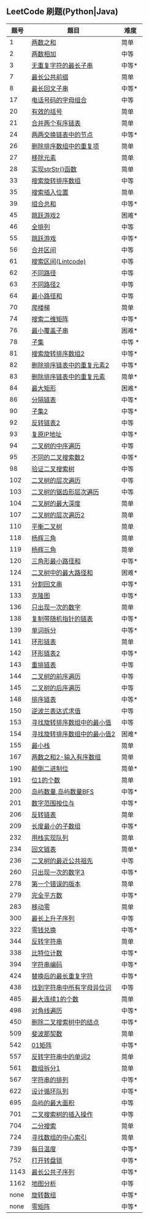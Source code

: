 ## LeetCode 刷题(Python|Java)

| 题号 |题目| 难度 |
| ---  | --- | --- |
| 1    |[两数之和](./code/1-two_sum.py) | 简单 |
| 2    |[两数相加](./code/2-add_two_numbers.py)|中等|
|  3   |[无重复字符的最长子串](./code/3-longest_substring_without_repeating_characters.py)|中等*|
|  7   |[最长公共前缀](./array_and_string/7-longestCommonPrefix.py) |简单|
|   8   |[最长回文子串](./array_and_string/8-longestPalindromicSubstring.java)|中等*|
|  17  |[电话号码的字母组合](./code/17-letter_combinations_of_a_phone_number.py) |中等|
|   20  |[有效的括号](./queue_and_stack/6-validParentheses.java) |简单|
| 21   |[合并两个有序链表](./code/21-merge_two_sorted_lists.py)|简单|
|   24  |[两两交换链表中的节点](./code/24-swap_nodes_in_pairs.py)|中等*|
|  26   |[删除排序数组中的重复项](./array_and_string/21-removeDuplicatesFromSortedArray.java) |简单|
|27   |[移除元素](./array_and_string/14-removeElement.java)|简单|
| 28    |[实现strStr()函数](./code/28-strStr.py)|简单|
|33     |[搜索旋转排序数组](./code/33-search_in_rotated_sorted_array.py) |中等|
| 35    |[搜索插入位置](./code/35-search_insert_position.py)|简单|
|   39  |[组合总和](./code/39-combination_sum.py) |中等*|
|  45  |[跳跃游戏2](./code/45-jump_game_2.py)|困难*|
| 46   |[全排列](./code/46-permutation.py) |中等|
|   55  |[跳跃游戏](./code/55-jump_game.py) |中等*|
  56 |  [合并区间](./array_and_string/3-merge.py)|中等|
| 61  |[搜索区间(Lintcode)](./code/61(Lintcode)-search_for_a_range.java)|中等|
|  62  |[不同路径](./code/62-unique_paths.py)|中等|
|   63  |[不同路径2](./code/63-unique_paths.py) |中等|
|  64 |[最小路径和](./code/64-minimum_path_sum.py)|中等|
| 70  |[爬楼梯](./code/70-climbing_stairs.py) |简单|
| 74    |[搜索二维矩阵](./code/74-search_a_2d_matrix.py) |中等*|
|  76 |[最小覆盖子串](./code/76-minimum_window_substring.py) |困难*|
| 78    |[子集](./code/78-subset.py)|中等 *|
| 81  |[搜索旋转排序数组2](./code/81-search_in_rotated_sorted_array_2.py)|中等*|
 82     |[删除排序链表中的重复元素2](./code/82-remove_duplicates_from_sorted_list_2.py)|中等*|
| 83    |[删除排序链表中的重复元素](./code/83-remove_duplicates_from_sorted_list.py)|简单*|
| 84    |[最大矩形](./code/84-largest_rectangle_in_histogram.py) |困难*|
| 86    |[分隔链表](./code/86-partition_list.py)|中等*|
|  90 |[子集2](./code/90-subsets_2.py)| 中等*|
|92     |[反转链表2](./code/92-reverse_linked_list_2.py)|中等|
|   93  |[复原IP地址](./code/93-restore_ip_address.py)|中等*|
| 94   |[二叉树的中序遍历](./code/94-inorder_traversal.py) |中等|
|  95  |[不同的二叉搜索数2](./code/95-unique_binary_search_tree_2.py) |中等*|
| 98    |[验证二叉搜索树](./code/98-validate_binary_search_tree.py) |中等|
|102   |[二叉树的层次遍历](./code/102-levelorder_traversal.py)   |中等|
| 103  |[二叉树的锯齿形层次遍历](./code/103-zigzag_levelorder_traversal.py)|中等|
| 104   |[二叉树的最大深度](./code/104-maximum_depth.py)|简单|
| 107   |[二叉树的层次遍历2](./code/107-levelorder_traversal_2.py)|简单|
|110    |[平衡二叉树](./code/110-balanced_binary_tree.py)|简单|
|  118 |[杨辉三角](./array_and_string/17-pascalsTriangle.java)|简单|
|  119 |[杨辉三角](./array_and_string/18-pascalsTriangle2.java)|简单|
| 120 |[三角形最小路径和](./code/120-triangle.py)|中等*|
|124    |[二叉树中的最大路径和](./code/124-maximum_path_sum.py)|困难*|
| 131  |[分割回文串](./code/131-palindrome_partitioning.py)|中等*|
|  133  |[克隆图](./code/133-clone_graph.py)|中等*|
| 136  |[只出现一次的数字](./code/136-single_number.py)|简单|
| 138   |[复制带随机指针的链表](./code/138-copy_list_with_random_pointer.py)|中等*|
|  139  |[单词拆分](./code/139-word_break.py)|中等*|
| 141   |[环形链表](./code/141-linked_list_cycle.py)|简单|
|  142  |[环形链表2](./code/142-linked_list_cycle_2.py)|中等*|
|  143  |[重排链表](./code/143-reorder_list.py) |中等|
| 144   |[二叉树的前序遍历](./code/144-preorder_traversal.py) |中等|
| 145   |[二叉树的后序遍历](./code/145-postorder_traversal.py) |中等|
| 148   |[排序链表](./code/148-sort_list.py)|中等*|
| 150| [逆波兰表达式求值](./code/150-evaluate_reverse_polish_notation.py)|中等|
| 153  |[寻找旋转排序数组中的最小值](./code/153-find_minimum_in_rotated_sorted_array.py)|中等|
|154    |[寻找旋转排序数组中的最小值2](./code/154-find_minimum_in_rotated_sorted_array_2.py)|困难*|
| 155   |[最小栈](./code/155-min_stack.py)|简单|
|  167  |[两数之和2-输入有序数组](./array_and_string/13-twoSum2.java)|简单|
| 190   |[颠倒二进制位](./code/190-reverse_bits.py)|简单*|
|  191  |[位1的个数](./code/191-number_of_1_bits.py) |简单|
| 200   |[岛屿数量](./code/200-number_of_islands.py),[岛屿数量BFS](./queue_and_stack/2-numberOfIslands.java) |中等*|
| 201   |[数字范围按位与](./code/201-bitwise_and_of_numbers_range.py)|中等*|
|   206 |[反转链表](./code/206-reverse_linked_list.py)|简单|
|   209  |[长度最小的子数组](./code/209-minimum_size_subarray_sum.py) |中等*|
|  232  |[用栈实现队列](./code//232-implement_queue_using_stacks.py)|简单|
|  234  |[回文链表](./code/234-palindrome_linked_list.py)|简单*|
|236    |[二叉树的最近公共祖先](./code/236-lowest_common_ancestor.py)|中等|
| 260  |[只出现一次的数字3](./code/260-single_number_3.py)|中等*|
|   278|[第一个错误的版本](./code/278-first_bad_version.py)|简单|
|  279  |[完全平方数](./queue_and_stack/4-perfectSquares.java) |中等*|
|  283  |[移动零](./array_and_string/22-moveZeroes.java) |简单|
|  300  |[最长上升子序列](./code/300-longest_increasing_subsequence.py) |中等|
|  322 |[零钱兑换](./code/322-coin_change.py)|中等*|
| 344  |[反转字符串](./code/344-reverse_string.py)|简单|
| 338 |[比特位计数](./code/338-counting_bits.py)|中等*|
| 394   |[字符串编码](./code/394-decode_string.py)|中等*|
|  424   |[替换后的最长重复字符](./code/424-longest_repeating_character_replacement.py)|中等*|
|   438 |[找到字符串中所有字母异位词](./code/438-find_all_anagrams_in_a_string.py)|中等|
|  485  |[最大连续1的个数](./array_and_string/15-maxConsecutiveOnes.java)  |简单|
|  498  |[对角线遍历](./array_and_string/6-findDiagonalOrder.py)|中等*|
|   450  |[删除二叉搜索树中的结点](./code/450-delete_node_in_a_bst.py)|中等*|
|  509  |[斐波那契数](./code/509-fibonacci_number.py) |简单|
|  542 |[01矩阵](./code/542-01_matrix.py)|中等*|
|  557  |[反转字符串中的单词2](./array_and_string/19-reverseWordsInAString2.java)|简单|
|   561  |[数组拆分1](./array_and_string/12-arrayPartition1.java)|简单|
|   567  |[字符串的排列](./code/567-permutation_in_string.py)| 中等*|
| 622   |[设计循环队列](./queue_and_stack/1-designCircularQueue.java) |中等*|
| 695   |[岛屿的最大面积](./code/695-max_area_of_island.py)|中等|
| 701 |[二叉搜索树的插入操作](./code/701-insert_into_a_binary_search_tree.py)|中等|
| 704  |[二分搜索](./code/704-binary_search.py)|简单|
|  724  |[寻找数组的中心索引](./array_and_string/1-pivotIndex.py)|简单|
|  739  |[每日温度](./queue_and_stack/7-dailyTemperatures.java) |中等*|
|   752  |[打开转盘锁](./queue_and_stack/3-openTheLock.java) |中等*|
|  1143  |[最长公共子序列](./code/1143-longest_common_subsequence.py)|中等*|
| 1162 |[地图分析](./code/1162-as_far_from_land_as_possible.py)|中等|
| none |[旋转数组](./array_and_string/4-rotate_matrix_lcci.py)|中等*|
| none |[零矩阵](./array_and_string/5-setZeroes.py) |中等*|

